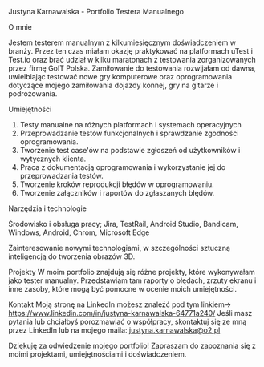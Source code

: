 Justyna Karnawalska - Portfolio Testera Manualnego

O mnie

Jestem testerem manualnym z kilkumiesięcznym doświadczeniem w branży. Przez ten czas miałam okazję praktykować na platformach uTest i Test.io oraz brać udział
w kilku maratonach z testowania zorganizowanych przez firmę GoIT Polska. Zamiłowanie do testowania rozwijałam od dawna, uwielbiając testować nowe gry komputerowe oraz oprogramowania dotyczące mojego zamiłowania dojazdy konnej, gry na gitarze i podróżowania.

Umiejętności
1. Testy manualne na różnych platformach i systemach operacyjnych
2. Przeprowadzanie testów funkcjonalnych i sprawdzanie zgodności oprogramowania.
3. Tworzenie test case'ów na podstawie zgłoszeń od użytkowników i wytycznych klienta.
4. Praca z dokumentacją oprogramowania i wykorzystanie jej do przeprowadzania testów.
5. Tworzenie kroków reprodukcji błędów w oprogramowaniu.
6. Tworzenie załączników i raportów do zgłaszanych błędów.


Narzędzia i technologie


Środowisko i obsługa pracy;
Jira, TestRail, Android Studio, Bandicam, Windows, Android, Chrom, Microsoft Edge


Zainteresowanie nowymi technologiami, w szczególności sztuczną inteligencją do tworzenia obrazów 3D.


Projekty
W moim portfolio znajdują się różne projekty, które wykonywałam jako tester manualny. Przedstawiam tam raporty o błędach, zrzuty ekranu i inne zasoby, które mogą być pomocne w ocenie moich umiejętności.

Kontakt
Moją stronę na LinkedIn możesz znaleźć pod tym linkiem-> https://www.linkedin.com/in/justyna-karnawalska-64771a240/
Jeśli masz pytania lub chciałbyś porozmawiać o współpracy, skontaktuj się ze mną przez LinkedIn lub na mojego maila: justyna.karnawalska@o2.pl

Dziękuję za odwiedzenie mojego portfolio! Zapraszam do zapoznania się z moimi projektami, umiejętnościami i doświadczeniem.
